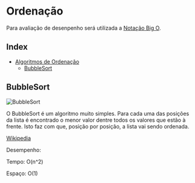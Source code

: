 # Ordenação

Para avaliação de desenpenho será utilizada a [Notação Big O](../Conceitos#notação-big-o).

## Index
<!-- TOC -->
- [Algoritmos de Ordenação](#algoritmos-de-ordenação)
    - [BubbleSort](#bubblesort)
<!-- /TOC -->

## BubbleSort
![BubbleSort](https://upload.wikimedia.org/wikipedia/commons/3/37/Bubble_sort_animation.gif)

O BubbleSort é um algoritmo muito simples. Para cada uma das posições da lista é encontrado o menor valor dentre todos os valores que estão à frente. Isto faz com que, posição por posição, a lista vai sendo ordenada.

[Wikipedia](https://pt.wikipedia.org/wiki/Bubble_sort)

Desempenho:

Tempo: O(n^2)

Espaço: O(1)